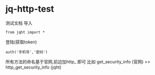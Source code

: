 # jq-http-test
测试文档
导入
```
from jqht import *
```
登陆(获取token)
```
auth('手机号','密码')
```
所有方法的命名基于官网,前边加http_ 即可
比如  get_security_info   (官网)  >>  http_get_security_info    (jqht)
